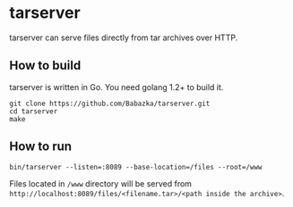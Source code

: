 tarserver
=========

tarserver can serve files directly from tar archives over HTTP.

How to build
------------

tarserver is written in Go. You need golang 1.2+ to build it.

```
git clone https://github.com/Babazka/tarserver.git
cd tarserver
make
```

How to run
----------

```
bin/tarserver --listen=:8089 --base-location=/files --root=/www
```

Files located in `/www` directory will be served from `http://localhost:8089/files/<filename.tar>/<path inside the archive>`.
